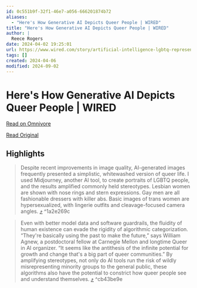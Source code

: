 ```yaml
---
id: 0c551b9f-32f1-46e7-a056-666201874b72
aliases:
  - "Here's How Generative AI Depicts Queer People | WIRED"
title: "Here's How Generative AI Depicts Queer People | WIRED"
author: |
  Reece Rogers
date: 2024-04-02 19:25:01
url: https://www.wired.com/story/artificial-intelligence-lgbtq-representation-openai-sora/
tags: []
created: 2024-04-06
modified: 2024-09-02
---
```


# Here's How Generative AI Depicts Queer People | WIRED

[Read on Omnivore](https://omnivore.app/me/here-s-how-generative-ai-depicts-queer-people-wired-18ea00e667d)

[Read Original](https://www.wired.com/story/artificial-intelligence-lgbtq-representation-openai-sora/)

## Highlights

> Despite recent improvements in image quality, AI-generated images frequently presented a simplistic, whitewashed version of queer life. I used Midjourney, another AI tool, to create portraits of LGBTQ people, and the results amplified commonly held stereotypes. Lesbian women are shown with nose rings and stern expressions. Gay men are all fashionable dressers with killer abs. Basic images of trans women are hypersexualized, with lingerie outfits and cleavage-focused camera angles. [⤴️](https://omnivore.app/me/here-s-how-generative-ai-depicts-queer-people-wired-18ea00e667d#1a2e269c-0f13-45e9-b91a-6c1e27c9a70e) ^1a2e269c

> Even with better model data and software guardrails, the fluidity of human existence can evade the rigidity of algorithmic categorization. “They're basically using the past to make the future,” says William Agnew, a postdoctoral fellow at Carnegie Mellon and longtime Queer in AI organizer. “It seems like the antithesis of the infinite potential for growth and change that's a big part of queer communities.” By amplifying stereotypes, not only do AI tools run the risk of wildly misrepresenting minority groups to the general public, these algorithms also have the potential to constrict how queer people see and understand themselves. [⤴️](https://omnivore.app/me/here-s-how-generative-ai-depicts-queer-people-wired-18ea00e667d#cb43be9e-ab84-4944-ba5f-3a9577c0a127) ^cb43be9e

